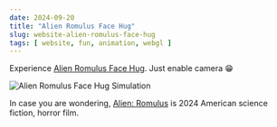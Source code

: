 ```yaml
---
date: 2024-09-20
title: "Alien Romulus Face Hug"
slug: website-alien-romulus-face-hug
tags: [ website, fun, animation, webgl ]
---
```




Experience [Alien Romulus Face Hug][1]. Just enable camera 😁

![Alien Romulus Face Hug Simulation][2]

In case you are wondering, [Alien: Romulus][3] is 2024 American science fiction, horror film.



  [1]: https://alien-facehugger.vercel.app/
  [2]: /saves/2024/09/images/alien-romulus-face-hug.png
  [3]: https://en.wikipedia.org/wiki/Alien:_Romulus
